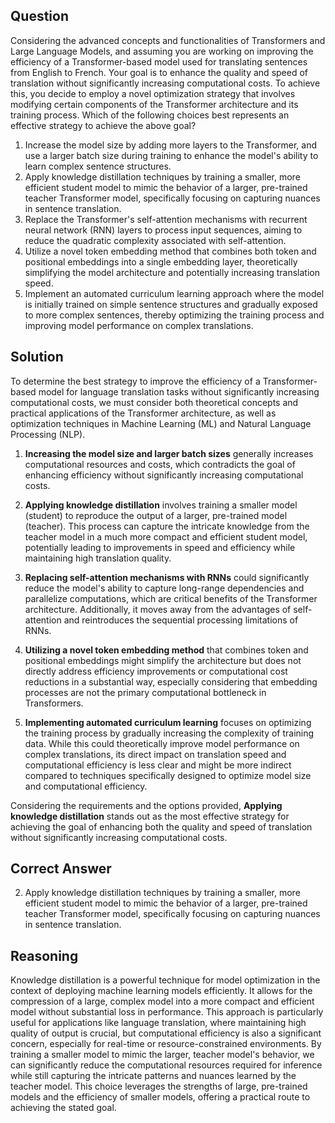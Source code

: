 ## Question

Considering the advanced concepts and functionalities of Transformers and Large Language Models, and assuming you are working on improving the efficiency of a Transformer-based model used for translating sentences from English to French. Your goal is to enhance the quality and speed of translation without significantly increasing computational costs. To achieve this, you decide to employ a novel optimization strategy that involves modifying certain components of the Transformer architecture and its training process. Which of the following choices best represents an effective strategy to achieve the above goal?

1. Increase the model size by adding more layers to the Transformer, and use a larger batch size during training to enhance the model's ability to learn complex sentence structures.
2. Apply knowledge distillation techniques by training a smaller, more efficient student model to mimic the behavior of a larger, pre-trained teacher Transformer model, specifically focusing on capturing nuances in sentence translation.
3. Replace the Transformer's self-attention mechanisms with recurrent neural network (RNN) layers to process input sequences, aiming to reduce the quadratic complexity associated with self-attention.
4. Utilize a novel token embedding method that combines both token and positional embeddings into a single embedding layer, theoretically simplifying the model architecture and potentially increasing translation speed.
5. Implement an automated curriculum learning approach where the model is initially trained on simple sentence structures and gradually exposed to more complex sentences, thereby optimizing the training process and improving model performance on complex translations.

## Solution

To determine the best strategy to improve the efficiency of a Transformer-based model for language translation tasks without significantly increasing computational costs, we must consider both theoretical concepts and practical applications of the Transformer architecture, as well as optimization techniques in Machine Learning (ML) and Natural Language Processing (NLP).

1. **Increasing the model size and larger batch sizes** generally increases computational resources and costs, which contradicts the goal of enhancing efficiency without significantly increasing computational costs.
   
2. **Applying knowledge distillation** involves training a smaller model (student) to reproduce the output of a larger, pre-trained model (teacher). This process can capture the intricate knowledge from the teacher model in a much more compact and efficient student model, potentially leading to improvements in speed and efficiency while maintaining high translation quality.

3. **Replacing self-attention mechanisms with RNNs** could significantly reduce the model's ability to capture long-range dependencies and parallelize computations, which are critical benefits of the Transformer architecture. Additionally, it moves away from the advantages of self-attention and reintroduces the sequential processing limitations of RNNs.

4. **Utilizing a novel token embedding method** that combines token and positional embeddings might simplify the architecture but does not directly address efficiency improvements or computational cost reductions in a substantial way, especially considering that embedding processes are not the primary computational bottleneck in Transformers.

5. **Implementing automated curriculum learning** focuses on optimizing the training process by gradually increasing the complexity of training data. While this could theoretically improve model performance on complex translations, its direct impact on translation speed and computational efficiency is less clear and might be more indirect compared to techniques specifically designed to optimize model size and computational efficiency.

Considering the requirements and the options provided, **Applying knowledge distillation** stands out as the most effective strategy for achieving the goal of enhancing both the quality and speed of translation without significantly increasing computational costs.

## Correct Answer

2. Apply knowledge distillation techniques by training a smaller, more efficient student model to mimic the behavior of a larger, pre-trained teacher Transformer model, specifically focusing on capturing nuances in sentence translation.

## Reasoning

Knowledge distillation is a powerful technique for model optimization in the context of deploying machine learning models efficiently. It allows for the compression of a large, complex model into a more compact and efficient model without substantial loss in performance. This approach is particularly useful for applications like language translation, where maintaining high quality of output is crucial, but computational efficiency is also a significant concern, especially for real-time or resource-constrained environments. By training a smaller model to mimic the larger, teacher model's behavior, we can significantly reduce the computational resources required for inference while still capturing the intricate patterns and nuances learned by the teacher model. This choice leverages the strengths of large, pre-trained models and the efficiency of smaller models, offering a practical route to achieving the stated goal.